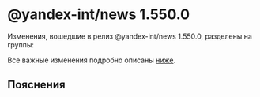 # @yandex-int/news 1.550.0

<!-- ЧЕЛОВЕЧЕСКОЕ ВСТУПЛЕНИЕ -->

Изменения, вошедшие в релиз @yandex-int/news 1.550.0, разделены на группы:

Все важные изменения подробно описаны [ниже](#Пояснения).

## Пояснения

